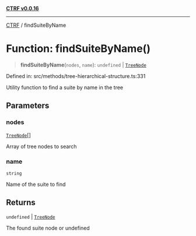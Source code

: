 [**CTRF v0.0.16**](../README.md)

***

[CTRF](../README.md) / findSuiteByName

# Function: findSuiteByName()

> **findSuiteByName**(`nodes`, `name`): `undefined` \| [`TreeNode`](../interfaces/TreeNode.md)

Defined in: src/methods/tree-hierarchical-structure.ts:331

Utility function to find a suite by name in the tree

## Parameters

### nodes

[`TreeNode`](../interfaces/TreeNode.md)[]

Array of tree nodes to search

### name

`string`

Name of the suite to find

## Returns

`undefined` \| [`TreeNode`](../interfaces/TreeNode.md)

The found suite node or undefined
